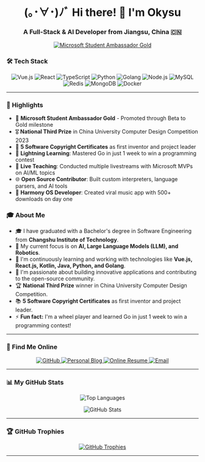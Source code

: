 <h1 align="center">(｡･∀･)ﾉﾞ Hi there! 👋 I'm Okysu</h1>
<h3 align="center">A Full-Stack & AI Developer from Jiangsu, China 🇨🇳</h3>
<p align="center">
  <a href="https://mvp.microsoft.com/zh-CN/studentambassadors/profile/1cba6b30-3e38-4959-9863-c8cd7ee9e133" target="_blank">
    <img src="https://img.shields.io/badge/Microsoft_Student_Ambassador-Gold-blue?style=for-the-badge&logo=microsoft" alt="Microsoft Student Ambassador Gold">
  </a>
</p>

### 🛠️ Tech Stack
<p align="center">
  <img src="https://img.shields.io/badge/Vue.js-4FC08D?style=for-the-badge&logo=vue.js&logoColor=white" alt="Vue.js">
  <img src="https://img.shields.io/badge/React-61DAFB?style=for-the-badge&logo=react&logoColor=black" alt="React">
  <img src="https://img.shields.io/badge/TypeScript-3178C6?style=for-the-badge&logo=typescript&logoColor=white" alt="TypeScript">
  <img src="https://img.shields.io/badge/Python-3776AB?style=for-the-badge&logo=python&logoColor=white" alt="Python">
  <img src="https://img.shields.io/badge/Go-00ADD8?style=for-the-badge&logo=go&logoColor=white" alt="Golang">
  <img src="https://img.shields.io/badge/Node.js-339933?style=for-the-badge&logo=node.js&logoColor=white" alt="Node.js">
  <img src="https://img.shields.io/badge/MySQL-4479A1?style=for-the-badge&logo=mysql&logoColor=white" alt="MySQL">
  <img src="https://img.shields.io/badge/Redis-DC382D?style=for-the-badge&logo=redis&logoColor=white" alt="Redis">
  <img src="https://img.shields.io/badge/MongoDB-47A248?style=for-the-badge&logo=mongodb&logoColor=white" alt="MongoDB">
  <img src="https://img.shields.io/badge/Docker-2496ED?style=for-the-badge&logo=docker&logoColor=white" alt="Docker">
</p>

-----

### 🌟 Highlights
- 🏅 **Microsoft Student Ambassador Gold** - Promoted through Beta to Gold milestone
- 🎖️ **National Third Prize** in China University Computer Design Competition 2023
- 📜 **5 Software Copyright Certificates** as first inventor and project leader
- 🚀 **Lightning Learning**: Mastered Go in just 1 week to win a programming contest
- 🎯 **Live Teaching**: Conducted multiple livestreams with Microsoft MVPs on AI/ML topics
- 🌐 **Open Source Contributor**: Built custom interpreters, language parsers, and AI tools
- 📱 **Harmony OS Developer**: Created viral music app with 500+ downloads on day one

### 🎓 About Me
- 🎓 I have graduated with a Bachelor's degree in Software Engineering from **Changshu Institute of Technology**.
- 🤖 My current focus is on **AI, Large Language Models (LLM), and Robotics**.
- 🌱 I'm continuously learning and working with technologies like **Vue.js, React.js, Kotlin, Java, Python, and Golang**.
- 🔭 I'm passionate about building innovative applications and contributing to the open-source community.
- 🏆 **National Third Prize** winner in China University Computer Design Competition.
- 📚 **5 Software Copyright Certificates** as first inventor and project leader.
- ⚡ **Fun fact:** I'm a wheel player and learned Go in just 1 week to win a programming contest!

-----

### 🚀 Find Me Online
<p align="center">
  <a href="https://github.com/Okysu" target="_blank">
    <img src="https://img.shields.io/badge/GitHub-My_Repositories-181717?style=for-the-badge&logo=github" alt="GitHub">
  </a>
  <a href="https://blog.yby.zone" target="_blank">
    <img src="https://img.shields.io/badge/Blog-My_Personal_Blog-2a9d8f?style=for-the-badge&logo=blogger" alt="Personal Blog">
  </a>
  <a href="https://www.yby.zone/" target="_blank">
    <img src="https://img.shields.io/badge/Resume-My_Online_CV-e76f51?style=for-the-badge&logo=read-the-docs" alt="Online Resume">
  </a>
  <a href="mailto:yby@ecanse.com">
    <img src="https://img.shields.io/badge/Email-Reach_Me-d62828?style=for-the-badge&logo=gmail" alt="Email">
  </a>
</p>

-----

### 📊 My GitHub Stats
<p align="center">
  <img src="https://github-readme-stats.vercel.app/api/top-langs?username=okysu&show_icons=true&locale=en&layout=compact&theme=tokyonight" alt="Top Languages" />
</p>
<p align="center">
  <img src="https://github-readme-stats.vercel.app/api?username=okysu&show_icons=true&locale=en&theme=tokyonight" alt="GitHub Stats" />
</p>

-----

### 🏆 GitHub Trophies
<p align="center">
  <a href="https://github.com/ryo-ma/github-profile-trophy">
    <img src="https://github-profile-trophy.vercel.app/?username=okysu" alt="GitHub Trophies" />
  </a>
</p>

-----
